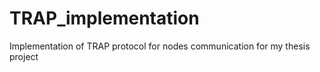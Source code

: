 # TRAP_implementation
Implementation of TRAP protocol for nodes communication for my thesis project
